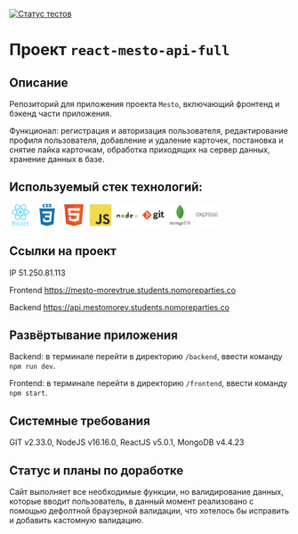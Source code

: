 [![Статус тестов](../../actions/workflows/tests.yml/badge.svg)](../../actions/workflows/tests.yml)

# Проект `react-mesto-api-full`

## Описание

Репозиторий для приложения проекта `Mesto`, включающий фронтенд и бэкенд части приложения.

Функционал: регистрация и авторизация пользователя, редактирование профиля пользователя, добавление и удаление карточек, постановка и снятие лайка карточкам, обработка приходящих на сервер данных, хранение данных в базе.

## Используемый стек технологий: 
<div>
  <img src="https://github.com/devicons/devicon/blob/master/icons/react/react-original-wordmark.svg" title="React" alt="React" width="40" height="40"/>&nbsp;
  <img src="https://github.com/devicons/devicon/blob/master/icons/css3/css3-plain-wordmark.svg"  title="CSS3" alt="CSS" width="40" height="40"/>&nbsp;
  <img src="https://github.com/devicons/devicon/blob/master/icons/html5/html5-original.svg" title="HTML5" alt="HTML" width="40" height="40"/>&nbsp;
  <img src="https://github.com/devicons/devicon/blob/master/icons/javascript/javascript-original.svg" title="JavaScript" alt="JavaScript" width="40" height="40"/>&nbsp;
  <img src="https://github.com/devicons/devicon/blob/master/icons/nodejs/nodejs-original-wordmark.svg" title="NodeJS" alt="NodeJS" width="40" height="40"/>&nbsp;
  <img src="https://github.com/devicons/devicon/blob/master/icons/git/git-original-wordmark.svg" title="Git" alt="Git" width="40" height="40"/>&nbsp;
  <img src="https://github.com/devicons/devicon/blob/master/icons/mongodb/mongodb-original-wordmark.svg" title="mongodb" alt="mongodb" width="40" height="40"/>&nbsp;
  <img src="https://github.com/devicons/devicon/blob/master/icons/express/express-original-wordmark.svg" title="express" alt="express" width="40" height="40"/>&nbsp;
</div>

## Ссылки на проект

IP 51.250.81.113

Frontend https://mesto-morevtrue.students.nomoreparties.co

Backend https://api.mestomorev.students.nomoreparties.co

## Развёртывание приложения

Backend: в терминале перейти в директорию `/backend`, ввести команду `npm run dev`.

Frontend: в терминале перейти в директорию `/frontend`, ввести команду `npm start`.

## Системные требования

GIT v2.33.0, NodeJS v16.16.0, ReactJS v5.0.1, MongoDB v4.4.23

## Статус и планы по доработке

Сайт выполняет все необходимые функции, но валидирование данных, которые вводит пользователь, в данный момент реализовано с помощью дефолтной браузерной валидации, что хотелось бы исправить и добавить кастомную валидацию.